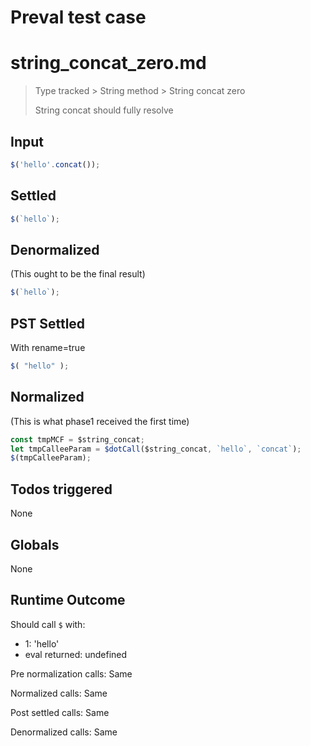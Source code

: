 # Preval test case

# string_concat_zero.md

> Type tracked > String method > String concat zero
>
> String concat should fully resolve

## Input

`````js filename=intro
$('hello'.concat());
`````


## Settled


`````js filename=intro
$(`hello`);
`````


## Denormalized
(This ought to be the final result)

`````js filename=intro
$(`hello`);
`````


## PST Settled
With rename=true

`````js filename=intro
$( "hello" );
`````


## Normalized
(This is what phase1 received the first time)

`````js filename=intro
const tmpMCF = $string_concat;
let tmpCalleeParam = $dotCall($string_concat, `hello`, `concat`);
$(tmpCalleeParam);
`````


## Todos triggered


None


## Globals


None


## Runtime Outcome


Should call `$` with:
 - 1: 'hello'
 - eval returned: undefined

Pre normalization calls: Same

Normalized calls: Same

Post settled calls: Same

Denormalized calls: Same
